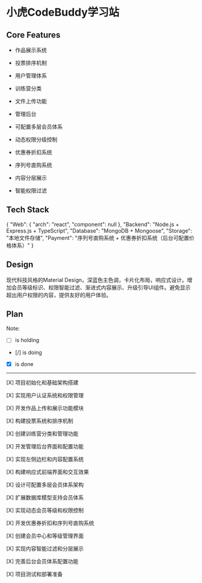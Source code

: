 # 小虎CodeBuddy学习站

## Core Features

- 作品展示系统

- 投票排序机制

- 用户管理体系

- 训练营分类

- 文件上传功能

- 管理后台

- 可配置多层会员体系

- 动态权限分级控制

- 优惠券折扣系统

- 序列号直购系统

- 内容分层展示

- 智能权限过滤

## Tech Stack

{
  "Web": {
    "arch": "react",
    "component": null
  },
  "Backend": "Node.js + Express.js + TypeScript",
  "Database": "MongoDB + Mongoose",
  "Storage": "本地文件存储",
  "Payment": "序列号直购系统 + 优惠券折扣系统（后台可配置价格体系）"
}

## Design

现代科技风格的Material Design，深蓝色主色调，卡片化布局，响应式设计。增加会员等级标识、权限智能过滤、渐进式内容展示、升级引导UI组件。避免显示超出用户权限的内容，提供友好的用户体验。

## Plan

Note: 

- [ ] is holding
- [/] is doing
- [X] is done

---

[X] 项目初始化和基础架构搭建

[X] 实现用户认证系统和权限管理

[X] 开发作品上传和展示功能模块

[X] 构建投票系统和排序机制

[X] 创建训练营分类和管理功能

[X] 开发管理后台界面和配置功能

[X] 实现左侧边栏和内容配置系统

[X] 构建响应式前端界面和交互效果

[X] 设计可配置多层会员体系架构

[X] 扩展数据库模型支持会员体系

[X] 实现动态会员等级和权限控制

[X] 开发优惠券折扣和序列号直购系统

[X] 创建会员中心和等级管理界面

[X] 实现内容智能过滤和分层展示

[X] 完善后台会员体系配置功能

[X] 项目测试和部署准备
